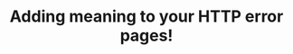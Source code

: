---
title: Adding meaning to your HTTP error pages!
authors:
- stuart-colville
tags:
- TAG
- layout: article
---